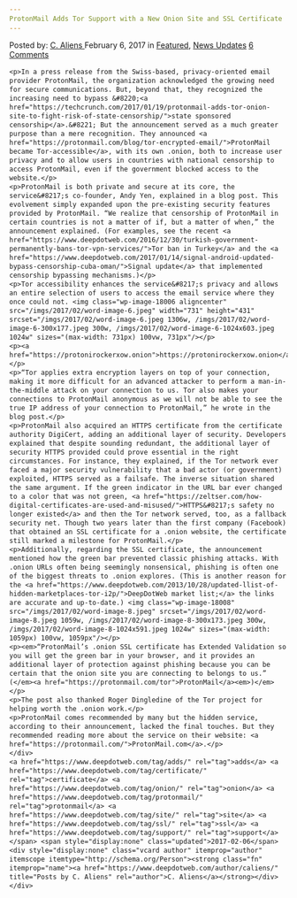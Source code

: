 ```yaml
---
ProtonMail Adds Tor Support with a New Onion Site and SSL Certificate
---
```

<article class="post-listing post-18000 post type-post status-publish format-standard has-post-thumbnail hentry  tag-adds tag-certificate tag-onion tag-protonmail tag-site tag-ssl tag-support 
    <div class="post-inner">
        <span>Posted by: <a href="https://www.deepdotweb.com/author/caliens/" title="">C. Aliens </a></span>
    <span>February 6, 2017</span>
    <span>in <a href="https://www.deepdotweb.com/category/deepdot-news/" rel="category tag">Featured</a>, <a href="https://www.deepdotweb.com/category/news-updates/" rel="category tag">News Updates</a></span>
    <span><a href="https://www.deepdotweb.com/2017/02/06/protonmail-adds-tor-support-new-onion-site-ssl-certificate/#comments">6 Comments</a></span>
    </p>
    <div class="clear"></div>
    
    <p>In a press release from the Swiss-based, privacy-oriented email provider ProtonMail, the organization acknowledged the growing need for secure communications. But, beyond that, they recognized the increasing need to bypass &#8220;<a href="https://techcrunch.com/2017/01/19/protonmail-adds-tor-onion-site-to-fight-risk-of-state-censorship/">state sponsored censorship</a>.&#8221; But the announcement served as a much greater purpose than a mere recognition. They announced <a href="https://protonmail.com/blog/tor-encrypted-email/">ProtonMail became Tor-accessible</a>, with its own .onion, both to increase user privacy and to allow users in countries with national censorship to access ProtonMail, even if the government blocked access to the website.</p>
    <p>ProtonMail is both private and secure at its core, the service&#8217;s co-founder, Andy Yen, explained in a blog post. This evolvement simply expanded upon the pre-existing security features provided by ProtonMail. “We realize that censorship of ProtonMail in certain countries is not a matter of if, but a matter of when,” the announcement explained. (For examples, see the recent <a href="https://www.deepdotweb.com/2016/12/30/turkish-government-permanently-bans-tor-vpn-services/">Tor ban in Turkey</a> and the <a href="https://www.deepdotweb.com/2017/01/14/signal-android-updated-bypass-censorship-cuba-oman/">Signal update</a> that implemented censorship bypassing mechanisms.)</p>
    <p>Tor accessibility enhances the service&#8217;s privacy and allows an entire selection of users to access the email service where they once could not. <img class="wp-image-18006 aligncenter" src="/imgs/2017/02/word-image-6.jpeg" width="731" height="431" srcset="/imgs/2017/02/word-image-6.jpeg 1306w, /imgs/2017/02/word-image-6-300x177.jpeg 300w, /imgs/2017/02/word-image-6-1024x603.jpeg 1024w" sizes="(max-width: 731px) 100vw, 731px"/></p>
    <p><a href="https://protonirockerxow.onion">https://protonirockerxow.onion</a></p>
    <p>“Tor applies extra encryption layers on top of your connection, making it more difficult for an advanced attacker to perform a man-in-the-middle attack on your connection to us. Tor also makes your connections to ProtonMail anonymous as we will not be able to see the true IP address of your connection to ProtonMail,” he wrote in the blog post.</p>
    <p>ProtonMail also acquired an HTTPS certificate from the certificate authority DigiCert, adding an additional layer of security. Developers explained that despite sounding redundant, the additional layer of security HTTPS provided could prove essential in the right circumstances. For instance, they explained, if the Tor network ever faced a major security vulnerability that a bad actor (or government) exploited, HTTPS served as a failsafe. The inverse situation shared the same argument. If the green indicator in the URL bar ever changed to a color that was not green, <a href="https://zeltser.com/how-digital-certificates-are-used-and-misused/">HTTPS&#8217;s safety no longer existed</a> and then the Tor network served, too, as a fallback security net. Though two years later than the first company (Facebook) that obtained an SSL certificate for a .onion website, the certificate still marked a milestone for ProtonMail.</p>
    <p>Additionally, regarding the SSL certificate, the announcement mentioned how the green bar prevented classic phishing attacks. With .onion URLs often being seemingly nonsensical, phishing is often one of the biggest threats to .onion explores. (This is another reason for the <a href="https://www.deepdotweb.com/2013/10/28/updated-llist-of-hidden-marketplaces-tor-i2p/">DeepDotWeb market list;</a> the links are accurate and up-to-date.) <img class="wp-image-18008" src="/imgs/2017/02/word-image-8.jpeg" srcset="/imgs/2017/02/word-image-8.jpeg 1059w, /imgs/2017/02/word-image-8-300x173.jpeg 300w, /imgs/2017/02/word-image-8-1024x591.jpeg 1024w" sizes="(max-width: 1059px) 100vw, 1059px"/></p>
    <p><em>“ProtonMail’s .onion SSL certificate has Extended Validation so you will get the green bar in your browser, and it provides an additional layer of protection against phishing because you can be certain that the onion site you are connecting to belongs to us.” (</em><a href="https://protonmail.com/tor">ProtonMail</a><em>)</em></p>
    <p>The post also thanked Roger Dingledine of the Tor project for helping worth the .onion work.</p>
    <p>ProtonMail comes recommended by many but the hidden service, according to their announcement, lacked the final touches. But they recommended reading more about the service on their website: <a href="https://protonmail.com/">ProtonMail.com</a>.</p>
    </div>
    <a href="https://www.deepdotweb.com/tag/adds/" rel="tag">adds</a> <a href="https://www.deepdotweb.com/tag/certificate/" rel="tag">certificate</a> <a href="https://www.deepdotweb.com/tag/onion/" rel="tag">onion</a> <a href="https://www.deepdotweb.com/tag/protonmail/" rel="tag">protonmail</a> <a href="https://www.deepdotweb.com/tag/site/" rel="tag">site</a> <a href="https://www.deepdotweb.com/tag/ssl/" rel="tag">ssl</a> <a href="https://www.deepdotweb.com/tag/support/" rel="tag">support</a> </span> <span style="display:none" class="updated">2017-02-06</span>
    <div style="display:none" class="vcard author" itemprop="author" itemscope itemtype="http://schema.org/Person"><strong class="fn" itemprop="name"><a href="https://www.deepdotweb.com/author/caliens/" title="Posts by C. Aliens" rel="author">C. Aliens</a></strong></div>
    </div>
</article>

